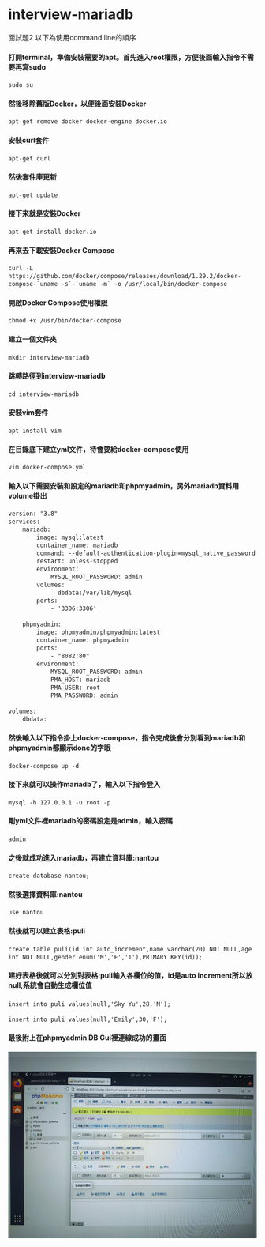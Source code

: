 # interview-mariadb

面試題2
以下為使用command line的順序

#### 打開terminal，準備安裝需要的apt。首先進入root權限，方便後面輸入指令不需要再寫sudo
    sudo su

#### 然後移除舊版Docker，以便後面安裝Docker
    apt-get remove docker docker-engine docker.io

#### 安裝curl套件
    apt-get curl

#### 然後套件庫更新
    apt-get update

#### 接下來就是安裝Docker
    apt-get install docker.io

#### 再來去下載安裝Docker Compose
    curl -L https://github.com/docker/compose/releases/download/1.29.2/docker-compose-`uname -s`-`uname -m` -o /usr/local/bin/docker-compose

#### 開啟Docker Compose使用權限
    chmod +x /usr/bin/docker-compose

#### 建立一個文件夾
    mkdir interview-mariadb
    
#### 跳轉路徑到interview-mariadb
    cd interview-mariadb
    
#### 安裝vim套件
    apt install vim
    
#### 在目錄底下建立yml文件，待會要給docker-compose使用
    vim docker-compose.yml
    
#### 輸入以下需要安裝和設定的mariadb和phpmyadmin，另外mariadb資料用volume掛出
    version: "3.8"
    services:
        mariadb:
            image: mysql:latest
            container_name: mariadb
            command: --default-authentication-plugin=mysql_native_password
            restart: unless-stopped
            environment:
                MYSQL_ROOT_PASSWORD: admin
            volumes:
                - dbdata:/var/lib/mysql
            ports:
                - '3306:3306'

        phpmyadmin:
            image: phpmyadmin/phpmyadmin:latest
            container_name: phpmyadmin
            ports:
                - "8082:80"
            environment:
                MYSQL_ROOT_PASSWORD: admin
                PMA_HOST: mariadb
                PMA_USER: root
                PMA_PASSWORD: admin
       
    volumes:
        dbdata:

#### 然後輸入以下指令掛上docker-compose，指令完成後會分別看到mariadb和phpmyadmin都顯示done的字眼
    docker-compose up -d

#### 接下來就可以操作mariadb了，輸入以下指令登入
    mysql -h 127.0.0.1 -u root -p

#### 剛yml文件裡mariadb的密碼設定是admin，輸入密碼
    admin

#### 之後就成功進入mariadb，再建立資料庫:nantou
    create database nantou;

#### 然後選擇資料庫:nantou
    use nantou

#### 然後就可以建立表格:puli
    create table puli(id int auto_increment,name varchar(20) NOT NULL,age int NOT NULL,gender enum('M','F','T'),PRIMARY KEY(id));

#### 建好表格後就可以分別對表格:puli輸入各欄位的值，id是auto increment所以放null,系統會自動生成欄位值
`insert into puli values(null,'Sky Yu',28,'M');`

`insert into puli values(null,'Emily',30,'F');`
 
 #### 最後附上在phpmyadmin DB Gui裡連線成功的畫面
![image](https://github.com/joerenyu93/interview-mariadb/blob/master/phpmyadmin%E9%80%A3%E7%B7%9A%E6%88%90%E5%8A%9F.jpg)
